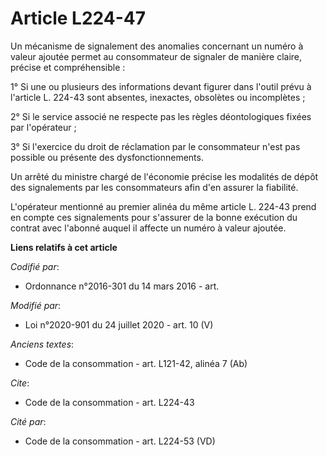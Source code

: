 # Article L224-47

Un mécanisme de signalement des anomalies concernant un numéro à valeur ajoutée permet au consommateur de signaler de manière
claire, précise et compréhensible : 

1° Si une ou plusieurs des informations devant figurer dans l'outil prévu à l'article L. 224-43 sont absentes, inexactes,
obsolètes ou incomplètes ; 

2° Si le service associé ne respecte pas les règles déontologiques fixées par l'opérateur ; 

3° Si l'exercice du droit de réclamation par le consommateur n'est pas possible ou présente des dysfonctionnements. 

Un arrêté du ministre chargé de l'économie précise les modalités de dépôt des signalements par les consommateurs afin d'en
assurer la fiabilité. 

L'opérateur mentionné au premier alinéa du même article L. 224-43 prend en compte ces signalements pour s'assurer de la bonne
exécution du contrat avec l'abonné auquel il affecte un numéro à valeur ajoutée.

**Liens relatifs à cet article**

_Codifié par_:

  - Ordonnance n°2016-301 du 14 mars 2016 - art.

_Modifié par_:

  - Loi n°2020-901 du 24 juillet 2020 - art. 10 (V)

_Anciens textes_:

  - Code de la consommation - art. L121-42, alinéa 7 (Ab)

_Cite_:

  - Code de la consommation - art. L224-43

_Cité par_:

  - Code de la consommation - art. L224-53 (VD)
